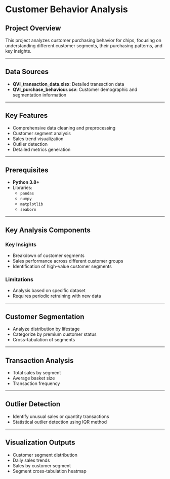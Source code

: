 # Customer Behavior Analysis

## Project Overview
This project analyzes customer purchasing behavior for chips, focusing on understanding different customer segments, their purchasing patterns, and key insights.

---

## Data Sources

- **QVI_transaction_data.xlsx**: Detailed transaction data
- **QVI_purchase_behaviour.csv**: Customer demographic and segmentation information

---

## Key Features

- Comprehensive data cleaning and preprocessing
- Customer segment analysis
- Sales trend visualization
- Outlier detection
- Detailed metrics generation

---

## Prerequisites

- **Python 3.8+**
- Libraries:
  - `pandas`
  - `numpy`
  - `matplotlib`
  - `seaborn`

---

## Key Analysis Components

### Key Insights

- Breakdown of customer segments
- Sales performance across different customer groups
- Identification of high-value customer segments

### Limitations

- Analysis based on specific dataset
- Requires periodic retraining with new data

---

## Customer Segmentation

- Analyze distribution by lifestage
- Categorize by premium customer status
- Cross-tabulation of segments

---

## Transaction Analysis

- Total sales by segment
- Average basket size
- Transaction frequency

---

## Outlier Detection

- Identify unusual sales or quantity transactions
- Statistical outlier detection using IQR method

---

## Visualization Outputs

- Customer segment distribution
- Daily sales trends
- Sales by customer segment
- Segment cross-tabulation heatmap

